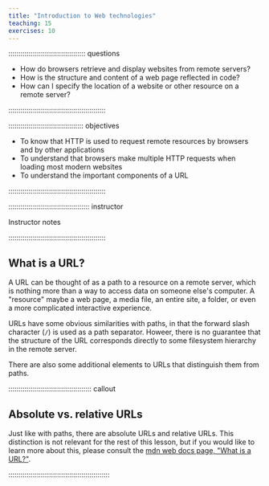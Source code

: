 ```yaml
---
title: "Introduction to Web technologies"
teaching: 15
exercises: 10
---
```


:::::::::::::::::::::::::::::::::::::: questions

- How do browsers retrieve and display websites from remote servers?
- How is the structure and content of a web page reflected in code? 
- How can I specify the location of a website or other resource on a remote server?

::::::::::::::::::::::::::::::::::::::::::::::::

::::::::::::::::::::::::::::::::::::: objectives

- To know that HTTP is used to request remote resources by browsers and by other applications
- To understand that browsers make multiple HTTP requests when loading most modern websites
- To understand the important components of a URL

::::::::::::::::::::::::::::::::::::::::::::::::

:::::::::::::::::::::::::::::::::::::::: instructor

Instructor notes

::::::::::::::::::::::::::::::::::::::::::::::::

## What is a URL?

A URL can be thought of as a path to a resource on a remote server, which is nothing more than a way to access data on someone else's computer. A "resource" maybe a web page, a media file, an entire site, a folder, or even a more complicated interactive experience. 

URLs have some obvious similarities with paths, in that the forward slash character (`/`) is used as a path separator. Howeer, there is no guarantee that the structure of the URL corresponds directly to some filesystem hierarchy in the remote server.

There are also some additional elements to URLs that distinguish them from paths.

:::::::::::::::::::::::::::::::::::::::::  callout

## Absolute vs. relative URLs

Just like with paths, there are absolute URLs and relative URLs. This distinction is not relevant for the rest of this lesson, but if you would like to learn more about this, please consult the [mdn web docs page, "What is a URL?"](https://developer.mozilla.org/en-US/docs/Learn/Common_questions/Web_mechanics/What_is_a_URL).

::::::::::::::::::::::::::::::::::::::::::::::::::

